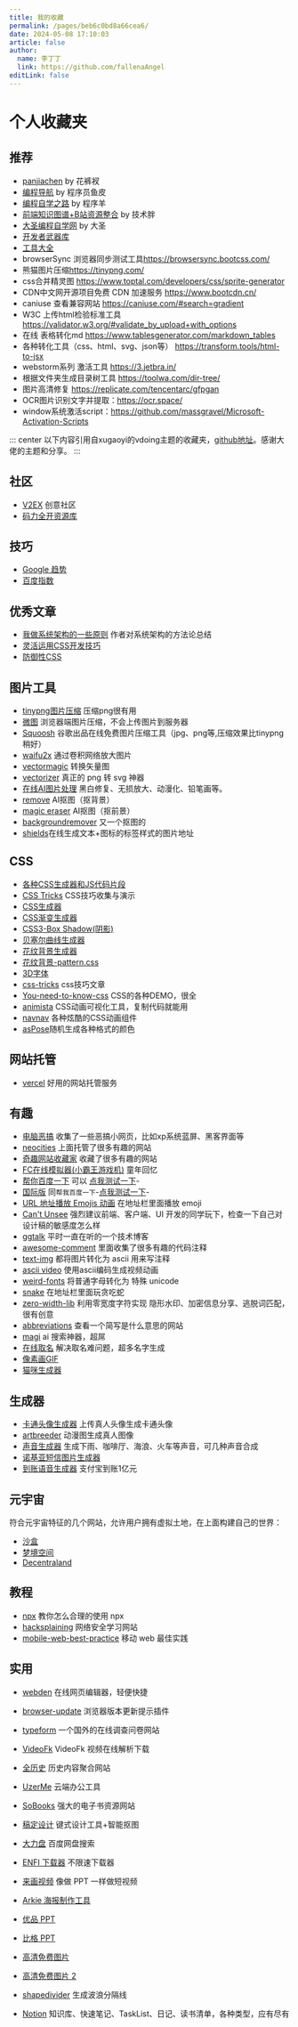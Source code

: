 ```yaml
---
title: 我的收藏
permalink: /pages/beb6c0bd8a66cea6/
date: 2024-05-08 17:10:03
article: false
author: 
  name: 李丁丁
  link: https://github.com/fallenaAngel
editLink: false
---
```

# 个人收藏夹

## 推荐

* [panjiachen](https://panjiachen.github.io/awesome-bookmarks/) by 花裤衩
* [编程导航](https://www.code-nav.cn/) by 程序员鱼皮
* [编程自学之路](https://r2coding.com/) by 程序羊
* [前端知识图谱+B站资源整合](https://gitee.com/jishupang/web_atlas) by 技术胖
* [大圣编程自学网](https://shengxinjing.cn/) by 大圣
* [开发者武器库](https://devtool.tech/)
* [工具大全](https://www.fly63.com/tool/home.html)
* browserSync 浏览器同步测试工具<https://browsersync.bootcss.com/>
* 熊猫图片压缩<https://tinypng.com/>
* css合并精灵图 <https://www.toptal.com/developers/css/sprite-generator>
* CDN中文网开源项目免费 CDN 加速服务 <https://www.bootcdn.cn/>
* caniuse 查看兼容网站 <https://caniuse.com/#search=gradient>
* W3C 上传html检验标准工具<https://validator.w3.org/#validate_by_upload+with_options>
* 在线 表格转化md <https://www.tablesgenerator.com/markdown_tables>
* 各种转化工具（css、html、svg、json等）  <https://transform.tools/html-to-jsx>
* webstorm系列 激活工具 <https://3.jetbra.in/>
* 根据文件夹生成目录树工具 <https://toolwa.com/dir-tree/>
* 图片高清修复 <https://replicate.com/tencentarc/gfpgan>
* OCR图片识别文字并提取：<https://ocr.space/>
* window系统激活script：<https://github.com/massgravel/Microsoft-Activation-Scripts>

::: center
以下内容引用自xugaoyi的vdoing主题的收藏夹，[github地址](https://github.com/xugaoyi/vuepress-theme-vdoing)。感谢大佬的主题和分享。
:::

<!-- more -->

## 社区

* [V2EX](https://www.v2ex.com/) 创意社区
* [码力全开资源库](https://maliquankai.com/designnav/)

## 技巧

* [Google 趋势](https://trends.google.com/trends)
* [百度指数](https://index.baidu.com/v2/index.html#/)

## 优秀文章

* [我做系统架构的一些原则](https://coolshell.cn/articles/21672.html) 作者对系统架构的方法论总结
* [灵活运用CSS开发技巧](https://juejin.im/post/5d4d0ec651882549594e7293)
* [防御性CSS](https://ishadeed.com/article/defensive-css/)

## 图片工具

* [tinypng图片压缩](https://tinypng.com) 压缩png很有用
* [微图](https://devtool.tech/tiny-image) 浏览器端图片压缩，不会上传图片到服务器
* [Squoosh](https://squoosh.app/) 谷歌出品在线免费图片压缩工具（jpg、png等,压缩效果比tinypng稍好）
* [waifu2x](http://waifu2x.udp.jp/) 通过卷积网络放大图片
* [vectormagic](https://vectormagic.com/) 转换矢量图
* [vectorizer](https://www.vectorizer.io/) 真正的 png 转 svg 神器
* [在线AI图片处理](https://photo.opencool.cn/) 黑白修复、无损放大、动漫化、铅笔画等。
* [remove](https://www.remove.bg/zh) AI抠图（抠背景）
* [magic eraser](https://www.magiceraser.io/) AI抠图（抠前景）
* [backgroundremover](https://github.com/nadermx/backgroundremover) 又一个抠图的
* [shields](https://shields.io/badges/static-badge)在线生成文本+图标的标签样式的图片地址

## CSS

* [各种CSS生成器和JS代码片段](https://juejin.cn/post/7030572979868139551?utm_source=gold_browser_extension)
* [CSS Tricks](http://css-tricks.neatbang.com/) CSS技巧收集与演示
* [CSS生成器](https://neumorphism.io/)
* [CSS渐变生成器](https://www.colorzilla.com/gradient-editor/)
* [CSS3-Box Shadow(阴影)](https://www.html.cn/tool/css3Preview/Box-Shadow.html)
* [贝塞尔曲线生成器](https://cubic-bezier.com)
* [花纹背景生成器](http://www.heropatterns.com/)
* [花纹背景-pattern.css](https://github.com/bansal-io/pattern.css)
* [3D字体](https://bennettfeely.com/ztext/)
* [css-tricks](https://css-tricks.com/) css技巧文章
* [You-need-to-know-css](https://lhammer.cn/You-need-to-know-css/#/zh-cn/) CSS的各种DEMO，很全
* [animista](https://animista.net/) CSS动画可视化工具，复制代码就能用
* [navnav](http://navnav.co/) 各种炫酷的CSS动画组件
* [asPose](https://products.aspose.app/html/zh/color-randomizer)随机生成各种格式的颜色

## 网站托管

* [vercel](https://vercel.com/) 好用的网站托管服务

## 有趣

* [电脑恶搞](https://pranx.com/) 收集了一些恶搞小网页，比如xp系统蓝屏、黑客界面等
* [neocities](https://neocities.org/browse) 上面托管了很多有趣的网站
* [奇趣网站收藏家](https://fuun.fun/) 收藏了很多有趣的网站
* [FC在线模拟器(小霸王游戏机)](https://game.xugaoyi.com/) 童年回忆
* [帮你百度一下](http://www.baidu-x.com/) 可以 [点我测试一下](http://www.baidu-x.com/?q=和谐有爱富强)-
* [国际版](http://lmgtfy.com/) 同`帮我百度一下`-[点我测试一下](http://lmgtfy.com/?q=a)-
* [URL 地址播放 Emojis 动画](http://matthewrayfield.com/articles/animating-urls-with-javascript-and-emojis/#🌖) 在地址栏里面播放 emoji
* [Can't Unsee](https://cantunsee.space/) 强烈建议前端、客户端、UI 开发的同学玩下，检查一下自己对设计稿的敏感度怎么样
* [ggtalk](https://talk.swift.gg/) 平时一直在听的一个技术博客
* [awesome-comment](https://github.com/Blankj/awesome-comment) 里面收集了很多有趣的代码注释
* [text-img](https://www.text-image.com/index.html) 都将图片转化为 ascii 用来写注释
* [ascii video](https://pessimistress.github.io/ascii/) 使用ascii编码生成视频动画
* [weird-fonts](https://github.com/beizhedenglong/weird-fonts) 将普通字母转化为 特殊 unicode
* [snake](https://github.com/epidemian/snake) 在地址栏里面玩贪吃蛇
* [zero-width-lib](https://github.com/yuanfux/zero-width-lib) 利用零宽度字符实现 隐形水印、加密信息分享、逃脱词匹配，很有创意
* [abbreviations](https://www.abbreviations.com/) 查看一个简写是什么意思的网站
* [magi](https://magi.com/) ai 搜索神器，超屌
* [在线取名](https://www.qmsjmfb.com/) 解决取名难问题，超多名字生成
* [像素画GIF](https://collet66.web.fc2.com/nijisanji/index.html)
* [猫咪生成器](https://uchinoko-maker.jp/)

## 生成器

* [卡通头像生成器](https://toonme.com/) 上传真人头像生成卡通头像
* [artbreeder](https://www.artbreeder.com/) 动漫图生成真人图像
* [声音生成器](https://neal.fun/ambient-chaos/) 生成下雨、咖啡厅、海浪、火车等声音，可几种声音合成
* [诺基亚短信图片生成器](https://zzkia.noddl.me:8020/)
* [到账语音生成器](https://zfb.xugaoyi.com/) 支付宝到账1亿元

## 元宇宙

符合元宇宙特征的几个网站，允许用户拥有虚拟土地，在上面构建自己的世界：

* [沙盒](https://www.sandbox.game/cn/)
* [梦境空间](https://somniumspace.com/)
* [Decentraland](https://market.decentraland.org/)

## 教程

* [npx](https://egghead.io/courses/execute-npm-package-binaries-with-the-npx-package-runner) 教你怎么合理的使用 npx
* [hacksplaining](https://www.hacksplaining.com/lessons) 网络安全学习网站
* [mobile-web-best-practice](https://github.com/mcuking/mobile-web-best-practice) 移动 web 最佳实践

## 实用

* [webden](https://webden.dev/) 在线网页编辑器，轻便快捷

* [browser-update](https://browser-update.org/) 浏览器版本更新提示插件
* [typeform](https://admin.typeform.com/signup) 一个国外的在线调查问卷网站
* [VideoFk](https://www.videofk.com/) VideoFk 视频在线解析下载
* [全历史](https://www.allhistory.com/) 历史内容聚合网站
* [UzerMe](https://www.uzer.me/) 云端办公工具
* [SoBooks](https://sobooks.cc/) 强大的电子书资源网站
* [稿定设计](https://www.gaoding.com/) 键式设计工具+智能抠图
* [大力盘](https://dalipan.com/) 百度网盘搜索
* [ENFI 下载器](https://www.macbl.com/app/internet/enfi) 不限速下载器
* [来画视频](https://www.laihua.com/) 像做 PPT 一样做短视频
* [Arkie 海报制作工具](https://www.arkie.cn/)
* [优品 PPT](http://www.ypppt.com/)
* [比格 PPT](http://www.tretars.com/)
* [高清免费图片](https://www.pexels.com/)
* [高清免费图片 2](https://unsplash.com/)
* [shapedivider](https://www.shapedivider.app/) 生成波浪分隔线
* [Notion](https://www.notion.so/) 知识库、快速笔记、TaskList、日记、读书清单，各种类型，应有尽有
